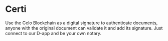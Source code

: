 # Certi
Use the Celo Blockchain as a digital signature to authenticate documents, anyone with the original document can validate it and add its signature. Just connect to our D-app and be your own notary.

